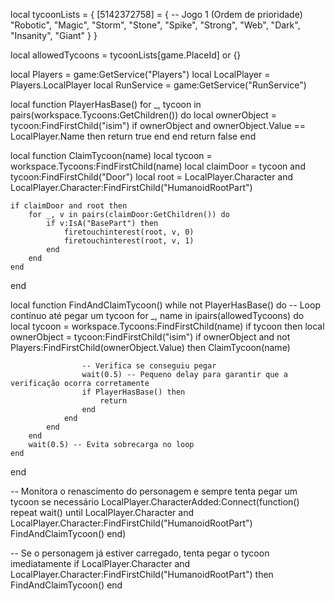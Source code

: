 local tycoonLists = {
    [5142372758] = { -- Jogo 1 (Ordem de prioridade)
        "Robotic", "Magic", "Storm", "Stone", "Spike", "Strong", "Web", "Dark", "Insanity", "Giant"
    }
}

local allowedTycoons = tycoonLists[game.PlaceId] or {}

local Players = game:GetService("Players")
local LocalPlayer = Players.LocalPlayer
local RunService = game:GetService("RunService")

local function PlayerHasBase()
    for _, tycoon in pairs(workspace.Tycoons:GetChildren()) do
        local ownerObject = tycoon:FindFirstChild("isim")
        if ownerObject and ownerObject.Value == LocalPlayer.Name then
            return true
        end
    end
    return false
end

local function ClaimTycoon(name)
    local tycoon = workspace.Tycoons:FindFirstChild(name)
    local claimDoor = tycoon and tycoon:FindFirstChild("Door")
    local root = LocalPlayer.Character and LocalPlayer.Character:FindFirstChild("HumanoidRootPart")

    if claimDoor and root then
        for _, v in pairs(claimDoor:GetChildren()) do
            if v:IsA("BasePart") then
                firetouchinterest(root, v, 0)
                firetouchinterest(root, v, 1)
            end
        end
    end
end

local function FindAndClaimTycoon()
    while not PlayerHasBase() do -- Loop contínuo até pegar um tycoon
        for _, name in ipairs(allowedTycoons) do
            local tycoon = workspace.Tycoons:FindFirstChild(name)
            if tycoon then
                local ownerObject = tycoon:FindFirstChild("isim")
                if ownerObject and not Players:FindFirstChild(ownerObject.Value) then
                    ClaimTycoon(name)

                    -- Verifica se conseguiu pegar
                    wait(0.5) -- Pequeno delay para garantir que a verificação ocorra corretamente
                    if PlayerHasBase() then
                        return
                    end
                end
            end
        end
        wait(0.5) -- Evita sobrecarga no loop
    end
end

-- Monitora o renascimento do personagem e sempre tenta pegar um tycoon se necessário
LocalPlayer.CharacterAdded:Connect(function()
    repeat wait() until LocalPlayer.Character and LocalPlayer.Character:FindFirstChild("HumanoidRootPart")
    FindAndClaimTycoon()
end)

-- Se o personagem já estiver carregado, tenta pegar o tycoon imediatamente
if LocalPlayer.Character and LocalPlayer.Character:FindFirstChild("HumanoidRootPart") then
    FindAndClaimTycoon()
end
